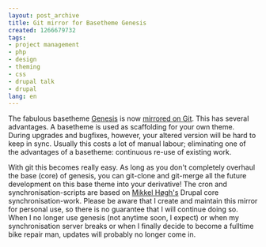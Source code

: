 ```yaml
---
layout: post_archive
title: Git mirror for Basetheme Genesis
created: 1266679732
tags:
- project management
- php
- design
- theming
- css
- drupal talk
- drupal
lang: en
---
```

The fabulous basetheme [Genesis](http://drupal.org/project/genesis) is now [mirrored on Git](http://github.com/berkes/Genesis). This has several advantages. A basetheme is used as scaffolding for your own theme. During upgrades and bugfixes, however, your altered version will be hard to keep in sync. Usually this costs a lot of manual labour; eliminating one of the advantages of a basetheme: continuous re-use of existing work.

With git this becomes really easy. As long as you don't completely overhaul the base (core) of genesis, you can git-clone and git-merge all the future development on this base theme into your derivative! The cron and synchronisation-scripts are based on [Mikkel Høgh's](http://mikkel.hoegh.org/blog/2008/feb/19/a_git_mirror_for_drupal_cvs/) Drupal core synchronisation-work. Please be aware that I create and maintain this mirror for personal use, so there is no guarantee that I will continue doing so. When I no longer use genesis (not anytime soon, I expect) or when my synchronisation server breaks or when I finally decide to become a fulltime bike repair man, updates will probably no longer come in.
